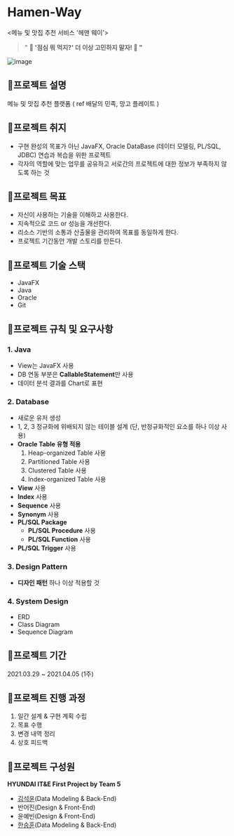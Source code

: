 # Hamen-Way
<메뉴 및 맛집 추천 서비스 '헤맨 웨이'> 

> " **🍴 '점심 뭐 먹지?' 더 이상 고민하지 말자! 🤩 "**

![image](https://user-images.githubusercontent.com/50897259/113802490-cbcc0980-9795-11eb-9ac7-116c54ef11f4.png)


## 🍴**프로젝트 설명**

메뉴 및 맛집 추천 플랫폼 ( ref 배달의 민족, 망고 플레이트 )  

## 🍴**프로젝트 취지**

- 구현 완성의 목표가 아닌 JavaFX, Oracle DataBase (데이터 모델링, PL/SQL, JDBC) 연습과 복습을 위한 프로젝트
- 각자의 역할에 맞는 업무를 공유하고 서로간의 프로젝트에 대한 정보가 부족하지 않도록 하는 것  

## 🍴**프로젝트 목표**

- 자신이 사용하는 기술을 이해하고 사용한다.
- 지속적으로 코드 or 성능을 개선한다.
- 리소스 기반의 소통과 산출물을 관리하여 목표를 동일하게 한다.
- 프로젝트 기간동안 개발 스토리를 만든다.  

## 🍴**프로젝트 기술 스택**

- JavaFX
- Java
- Oracle
- Git  

## 🍴**프로젝트 규칙 및 요구사항**

### 1. Java

- View는 JavaFX 사용
- DB 연동 부분은 **CallableStatement**만 사용
- 데이터 분석 결과를  Chart로 표현  

### 2. Database

- 새로운 유저 생성
- 1, 2, 3 정규화에 위배되지 않는 테이블 설계 (단, 반정규화적인 요소를 하나 이상 사용)
- **Oracle Table 유형 적용**
    1. Heap-organized Table 사용
    2. Partitioned Table 사용
    3. Clustered Table 사용
    4. Index-organized Table 사용
- **View** 사용
- **Index** 사용
- **Sequence** 사용
- **Synonym** 사용
- **PL/SQL Package**
    - **PL/SQL Procedure** 사용
    - **PL/SQL Function** 사용
- **PL/SQL Trigger** 사용  

### 3. Design Pattern

- **디자인 패턴** 하나 이상 적용할 것  

### 4. System Design

- ERD
- Class Diagram
- Sequence Diagram  

## 🍴**프로젝트 기간**

2021.03.29 ~ 2021.04.05 (1주)  

## 🍴**프로젝트 진행 과정**

1. 일간 설계 & 구현 계획 수립
2. 목표 수행
3. 변경 내역 정리
4. 상호 피드백  

## 🍴**프로젝트 구성원**
**HYUNDAI IT&E First Project by Team 5**
- [김석윤](https://github.com/gawibawibo)(Data Modeling & Back-End)
- 반어진(Design & Front-End)
- 윤예빈(Design & Front-End)
- [한승훈](https://github.com/Hanseunghoon)(Data Modeling & Back-End)  
